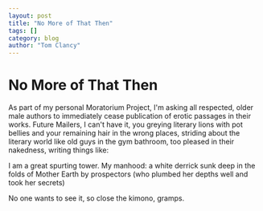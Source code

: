 ```yaml
---
layout: post
title: "No More of That Then"
tags: []
category: blog
author: "Tom Clancy"
---
```


# No More of That Then

As part of my personal Moratorium Project, I'm asking all respected, older male authors to immediately cease publication of erotic passages in their works. Future Mailers, I can't have it, you greying literary lions with pot bellies and your remaining hair in the wrong places, striding about the literary world like old guys in the gym bathroom, too pleased in their nakedness, writing things like:

I am a great spurting tower. My manhood:
a white derrick sunk deep in the folds of Mother Earth by prospectors (who plumbed her depths well and took her secrets)

No one wants to see it, so close the kimono, gramps.

